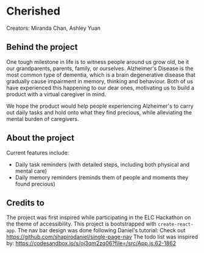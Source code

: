 # Cherished
Creators: Miranda Chan, Ashley Yuan

## Behind the project

One tough milestone in life is to witness people around us grow old, be it our grandparents, parents, family, or ourselves. Alzheimer's Disease is the most common type of dementia, which is a brain degenerative disease that gradually cause impairment in memory, thinking and behaviour. Both of us have experienced this happening to our dear ones, motivating us to build a product with a virtual caregiver in mind.

We hope the product would help people experiencing Alzheimer's to carry out daily tasks and hold onto what they find precious, while alleviating the mental burden of caregivers.

## About the project
Current features include:
- Daily task reminders (with detailed steps, including both physical and mental care)
- Daily memory reminders (reminds them of people and moments they found precious)

## Credits to
The project was first inspired while participating in the ELC Hackathon on the theme of accessibility.
This project is bootstrapped with `create-react-app`.
The nav bar design was done following Daniel's tutorial: Check out https://github.com/shapirodaniel/single-page-nav
The todo list was inspired by: https://codesandbox.io/s/oj3qm2zq06?file=/src/App.js:62-1862
